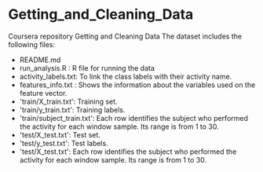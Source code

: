 # Getting_and_Cleaning_Data
Coursera repository
Getting and Cleaning Data 
The dataset includes the following files:

- README.md
- run_analysis.R : R file for running the data 
- activity_labels.txt: To link the class labels with their activity name.
- features_info.txt : Shows the information about the variables used on the feature vector.
- 'train/X_train.txt': Training set.
- 'train/y_train.txt': Training labels.
- 'train/subject_train.txt': Each row identifies the subject who performed the activity for each window sample. Its range is from 1 to 30. 
- 'test/X_test.txt': Test set.
- 'test/y_test.txt': Test labels.
- 'test/X_test.txt': Each row identifies the subject who performed the activity for each window sample. Its range is from 1 to 30.
